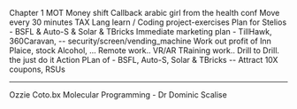 Chapter 1
MOT
Money shift
Callback arabic girl from the health conf
Move every 30 minutes
TAX 
Lang learn / Coding project-exercises
Plan for Stelios - BSFL & Auto-S & Solar & TBricks
Immediate marketing plan - TillHawk, 360Caravan, -- security/screen/vending_machine
Work out profit of Inn Plaice, stock Alcohol, ...
Remote work.. VR/AR TRaining work.. Drill to Drill.
the just do it Action PLan of - BSFL, Auto-S, Solar & TBricks -- Attract 10X coupons, RSUs

***

Ozzie Coto.bx
Molecular Programming - Dr Dominic Scalise